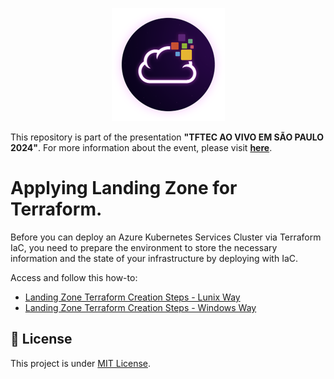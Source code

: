 <p align="center">
<img src="https://github.com/asilvajunior/tftec-terraform-aovivo-24/blob/main/assets/images/unicast_logo.png">
</p>

This repository is part of the presentation **"TFTEC AO VIVO EM SÃO PAULO 2024"**. For more information about the event, please visit [**here**](https://www.tftec.com.br/tftecaovivo-2024/).

# Applying Landing Zone for Terraform.

Before you can deploy an Azure Kubernetes Services Cluster via Terraform IaC, you need to prepare the environment to store the necessary information and the state of your infrastructure by deploying with IaC.

Access and follow this how-to: 

- [Landing Zone Terraform Creation Steps - Lunix Way](https://github.com/asilvajunior/tftec-terraform-aovivo-24-iac/blob/main/01-Azure-Landing-Zone/Landing_Zone_IAC_LNX.md)
- [Landing Zone Terraform Creation Steps - Windows Way](https://github.com/asilvajunior/tftec-terraform-aovivo-24-iac/blob/main/01-Azure-Landing-Zone/Landing_Zone_IAC_WIN.md)

## :memo: License

This project is under [MIT License](./LICENSE).
